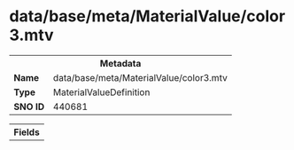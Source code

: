 <h1>data/base/meta/MaterialValue/color3.mtv</h1><table><tr><th colspan="100%">Metadata</th></tr><tr><td><b>Name</b></td><td>data/base/meta/MaterialValue/color3.mtv</td></tr><tr><td><b>Type</b></td><td>MaterialValueDefinition</td></tr><tr><td><b>SNO ID</b></td><td>440681</td></tr></table>

<table><tr><th colspan="100%">Fields</th></tr></table>

